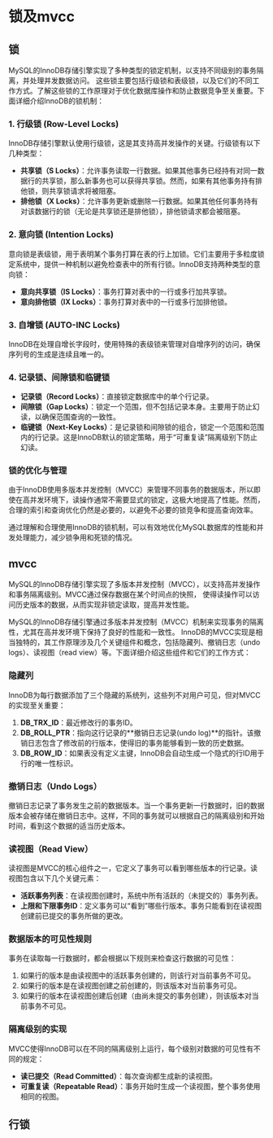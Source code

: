# 锁及mvcc

## 锁
MySQL的InnoDB存储引擎实现了多种类型的锁定机制，以支持不同级别的事务隔离，并处理并发数据访问。
这些锁主要包括行级锁和表级锁，以及它们的不同工作方式。了解这些锁的工作原理对于优化数据库操作和防止数据竞争至关重要。下面详细介绍InnoDB的锁机制：

### 1. 行级锁 (Row-Level Locks)
InnoDB存储引擎默认使用行级锁，这是其支持高并发操作的关键。行级锁有以下几种类型：

- **共享锁（S Locks）**：允许事务读取一行数据。如果其他事务已经持有对同一数据行的共享锁，那么新事务也可以获得共享锁。然而，如果有其他事务持有排他锁，则共享锁请求将被阻塞。
- **排他锁（X Locks）**：允许事务更新或删除一行数据。如果其他任何事务持有对该数据行的锁（无论是共享锁还是排他锁），排他锁请求都会被阻塞。

### 2. 意向锁 (Intention Locks)
意向锁是表级锁，用于表明某个事务打算在表的行上加锁。它们主要用于多粒度锁定系统中，提供一种机制以避免检查表中的所有行锁。InnoDB支持两种类型的意向锁：

- **意向共享锁（IS Locks）**：事务打算对表中的一行或多行加共享锁。
- **意向排他锁（IX Locks）**：事务打算对表中的一行或多行加排他锁。

### 3. 自增锁 (AUTO-INC Locks)
InnoDB在处理自增长字段时，使用特殊的表级锁来管理对自增序列的访问，确保序列号的生成是连续且唯一的。

### 4. 记录锁、间隙锁和临键锁
- **记录锁（Record Locks）**：直接锁定数据库中的单个行记录。
- **间隙锁（Gap Locks）**：锁定一个范围，但不包括记录本身。主要用于防止幻读，以确保范围查询的一致性。
- **临键锁（Next-Key Locks）**：是记录锁和间隙锁的组合，锁定一个范围和范围内的行记录。这是InnoDB默认的锁定策略，用于“可重复读”隔离级别下防止幻读。

### 锁的优化与管理
由于InnoDB使用多版本并发控制（MVCC）来管理不同事务的数据版本，所以即使在高并发环境下，读操作通常不需要显式的锁定，这极大地提高了性能。然而，合理的索引和查询优化仍然是必要的，以避免不必要的锁竞争和提高查询效率。

通过理解和合理使用InnoDB的锁机制，可以有效地优化MySQL数据库的性能和并发处理能力，减少锁争用和死锁的情况。

## mvcc

MySQL的InnoDB存储引擎实现了多版本并发控制（MVCC），以支持高并发操作和事务隔离级别。MVCC通过保存数据在某个时间点的快照，
使得读操作可以访问历史版本的数据，从而实现非锁定读取，提高并发性能。

MySQL的InnoDB存储引擎通过多版本并发控制（MVCC）机制来实现事务的隔离性，尤其在高并发环境下保持了良好的性能和一致性。
InnoDB的MVCC实现是相当独特的，其工作原理涉及几个关键组件和概念，包括隐藏列、撤销日志（undo logs）、读视图（read view）等。下面详细介绍这些组件和它们的工作方式：

### 隐藏列
InnoDB为每行数据添加了三个隐藏的系统列，这些列不对用户可见，但对MVCC的实现至关重要：
1. **DB_TRX_ID**：最近修改行的事务ID。
2. **DB_ROLL_PTR**：指向这行记录的**撤销日志记录(undo log)**的指针。该撤销日志包含了修改前的行版本，使得旧的事务能够看到一致的历史数据。
3. **DB_ROW_ID**：如果表没有定义主键，InnoDB会自动生成一个隐式的行ID用于行的唯一性标识。

### 撤销日志（Undo Logs）
撤销日志记录了事务发生之前的数据版本。当一个事务更新一行数据时，旧的数据版本会被存储在撤销日志中。这样，不同的事务就可以根据自己的隔离级别和开始时间，看到这个数据的适当历史版本。

### 读视图（Read View）
读视图是MVCC的核心组件之一，它定义了事务可以看到哪些版本的行记录。读视图包含以下几个关键元素：
- **活跃事务列表**：在读视图创建时，系统中所有活跃的（未提交的）事务列表。
- **上限和下限事务ID**：定义事务可以“看到”哪些行版本。事务只能看到在读视图创建前已提交的事务所做的更改。

### 数据版本的可见性规则
事务在读取每一行数据时，都会根据以下规则来检查这行数据的可见性：
1. 如果行的版本是由读视图中的活跃事务创建的，则该行对当前事务不可见。
2. 如果行的版本是在读视图创建之前创建的，则该版本对当前事务可见。
3. 如果行的版本在读视图创建后创建（由尚未提交的事务创建），则该版本对当前事务不可见。

### 隔离级别的实现
MVCC使得InnoDB可以在不同的隔离级别上运行，每个级别对数据的可见性有不同的规定：
- **读已提交（Read Committed）**：每次查询都生成新的读视图。
- **可重复读（Repeatable Read）**：事务开始时生成一个读视图，整个事务使用相同的视图。











## 行锁







